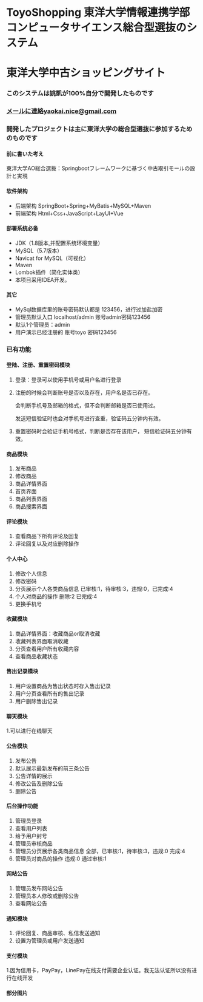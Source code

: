 # ToyoShopping 東洋大学情報連携学部コンピュータサイエンス総合型選抜のシステム

# 東洋大学中古ショッピングサイト

### このシステムは姚凱が100%自分で開発したものです
### メールに連絡yaokai.nice@gmail.com
### 開発したプロジェクトは主に東洋大学の総合型選抜に参加するためのものです

#### 前に書いた考え

東洋大学AO総合選抜：Springbootフレームワークに基づく中古取引モールの設計と実現


#### 软件架构
- 后端架构  SpringBoot+Spring+MyBatis+MySQL+Maven
- 前端架构  Html+Css+JavaScript+LayUI+Vue


#### 部署系统必备
- JDK（1.8版本,并配置系统环境变量）
- MySQL（5.7版本）
- Navicat for MySQL（可视化）
- Maven
- Lombok插件（简化实体类）
- 本项目采用IDEA开发。

#### 其它
- MySql数据库里的账号密码默认都是 123456，进行过加盐加密
- 管理员默认入口  localhost/admin 账号admin密码123456
- 默认1个管理员：admin
- 用户演示已经注册的  账号toyo 密码123456

### 已有功能
  #### 登陆、注册、重置密码模块
  1. 登录：登录可以使用手机号或用户名进行登录
  2. 注册的时候会判断账号是否以及存在，用户名是否已存在。
     
     会判断手机号及邮箱的格式，但不会判断邮箱是否已使用过。
     
     发送短信验证时也会对手机号进行查重，验证码五分钟内有效。
  3. 重置密码时会验证手机号格式，判断是否存在该用户，  短信验证码五分钟有效。 

  #### 商品模块
  1. 发布商品
  2. 修改商品
  3. 商品详情界面
  4. 首页界面
  5. 商品列表界面
  6. 商品搜索界面

  #### 评论模块
  1. 查看商品下所有评论及回复
  2. 评论回复以及对应删除操作

  #### 个人中心
  1. 修改个人信息
  2. 修改密码
  3. 分页展示个人各类商品信息 已审核:1，待审核:3，违规:0，已完成:4
  4. 个人对商品的操作 删除:2  已完成:4
  5. 更换手机号

  #### 收藏模块
  1. 商品详情界面：收藏商品or取消收藏
  2. 收藏列表界面取消收藏
  3. 分页查看用户所有收藏内容
  4. 查看商品收藏状态

  #### 售出记录模块
  1. 用户设置商品为售出状态时存入售出记录
  2. 用户分页查看所有的售出记录
  3. 用户删除售出记录

  #### 聊天模块
  1.可以进行在线聊天
  
  #### 公告模块
  1. 发布公告
  2. 默认展示最新发布的前三条公告
  3. 公告详情的展示
  4. 修改公告及删除公告
  5. 删除公告

  #### 后台操作功能 
  1. 管理员登录
  2. 查看用户列表
  3. 给予用户封号
  4. 管理员审核商品
  5. 管理员分页展示各类商品信息 全部，已审核:1，待审核:3，违规:0 完成:4
  6. 管理员对商品的操作 违规:0 通过审核:1

  #### 网站公告
  1. 管理员发布网站公告
  2. 管理员本人修改或删除公告
  3. 查看网站公告

  #### 通知模块
  1. 评论回复、商品审核、私信发送通知
  2. 设置为管理员或用户发送通知
  
  #### 支付模块
  1.因为信用卡，PayPay，LinePay在线支付需要企业认证。我无法认证所以没有进行在线开发
  #### 部分图片



